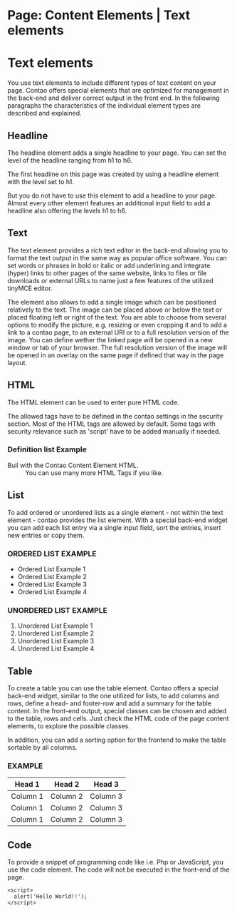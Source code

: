 Page: Content Elements | Text elements
=============

# Text elements

You use text elements to include different types of text content on your page. 
Contao offers special elements that are optimized for management in the back-end and deliver correct output in the front end. In the following paragraphs the characteristics of the individual element types are described and explained.

## Headline

The headline element adds a single headline to your page. You can set the level of the headline ranging from h1 to h6.

The first headline on this page was created by using a headline element with the level set to h1.

But you do not have to use this element to add a headline to your page. Almost every other element features an additional input field to add a headline also offering the levels h1 to h6.

## Text

The text element provides a rich text editor in the back-end allowing you to format the text output in the same way as popular office software. You can set words or phrases in bold or italic or add underlining and integrate (hyper) links to other pages of the same website, links to files or file downloads or external URLs to name just a few features of the utilized tinyMCE editor.

The element also allows to add a single image which can be positioned relatively to the text. The image can be placed above or below the text or placed floating left or right of the text. You are able to choose from several options to modify the picture, e.g. resizing or even cropping it and to add a link to a contao page, to an external URI or to a full resolution version of the image. You can define wether the linked page will be opened in a new window or tab of your browser. The full resolution version of the image will be opened in an overlay on the same page if defined that way in the page layout.

## HTML

The HTML element can be used to enter pure HTML code.

The allowed tags have to be defined in the contao settings in the security section. Most of the HTML tags are allowed by default. Some tags with security relevance such as 'script' have to be added manually if needed.

### Definition list Example
<dl>
  <dt>Buil with the Contao Content Element HTML.</dt>
  <dd>You can use many more HTML Tags if you like.</dd>
</dl>

## List

To add ordered or unordered lists as a single element - not within the text element - contao provides the list element. With a special back-end widget you can add each list entry via a single input field, sort the entries, insert new entries or copy them.

### ORDERED LIST EXAMPLE

* Ordered List Example 1
* Ordered List Example 2
* Ordered List Example 3
* Ordered List Example 4

### UNORDERED LIST EXAMPLE

1. Unordered List Example 1
1. Unordered List Example 2
1. Unordered List Example 3
1. Unordered List Example 4

## Table

To create a table you can use the table element. Contao offers a special back-end widget, similar to the one utilized for lists, to add columns and rows, define a head- and footer-row and add a summary for the table content. In the front-end output, special classes can be chosen and added to the table, rows and cells. Just check the HTML code of the page content elements, to explore the possible classes.

In addition, you can add a sorting option for the frontend to make the table sortable by all columns.

### EXAMPLE

| Head 1 | Head 2 | Head 3 |
|--------|--------|--------|
| Column 1 | Column 2 | Column 3 |
| Column 1 | Column 2 | Column 3 |
| Column 1 | Column 2 | Column 3 |

## Code

To provide a snippet of programming code like i.e. Php or JavaScript, you use the code element. The code will not be executed in the front-end of the page.

```
<script>
  alert('Hello World!!');
</script>
````
